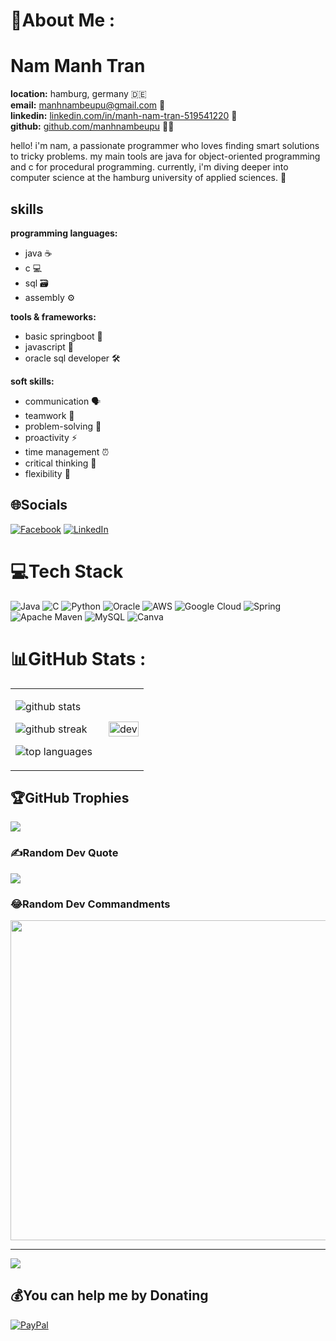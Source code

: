 # 💫About Me :

# Nam Manh Tran
**location:** hamburg, germany 🇩🇪  
**email:** manhnambeupu@gmail.com 📧  
**linkedin:** [linkedin.com/in/manh-nam-tran-519541220](https://linkedin.com/in/manh-nam-tran-519541220) 💼  
**github:** [github.com/manhnambeupu](https://github.com/manhnambeupu) 👨‍💻

hello! i'm nam, a passionate programmer who loves finding smart solutions to tricky problems. my main tools are java for object-oriented programming and c for procedural programming. currently, i'm diving deeper into computer science at the hamburg university of applied sciences. 🚀

## skills
**programming languages:**  
- java ☕  
- c 💻  
- sql 🗃️  
- assembly ⚙️  

**tools & frameworks:**  
- basic springboot 🌱  
- javascript 📜  
- oracle sql developer 🛠️  

**soft skills:**  
- communication 🗣️  
- teamwork 🤝  
- problem-solving 🧩  
- proactivity ⚡  
- time management ⏰  
- critical thinking 🧠  
- flexibility 🌈  

## 🌐Socials
[![Facebook](https://img.shields.io/badge/Facebook-%231877F2.svg?logo=Facebook&logoColor=white)](https://facebook.com/https://www.facebook.com/TranManhNamB/) 
[![LinkedIn](https://img.shields.io/badge/LinkedIn-%230077B5.svg?logo=linkedin&logoColor=white)](https://linkedin.com/in/manh-nam-tran-519541220) 

# 💻Tech Stack
![Java](https://img.shields.io/badge/java-%23ED8B00.svg?style=plastic&logo=java&logoColor=white) ![C](https://img.shields.io/badge/c-%2300599C.svg?style=plastic&logo=c&logoColor=white) ![Python](https://img.shields.io/badge/python-3670A0?style=plastic&logo=python&logoColor=ffdd54) ![Oracle](https://img.shields.io/badge/Oracle-F80000?style=plastic&logo=oracle&logoColor=white) ![AWS](https://img.shields.io/badge/AWS-%23FF9900.svg?style=plastic&logo=amazon-aws&logoColor=white) ![Google Cloud](https://img.shields.io/badge/Google%20Cloud-%234285F4.svg?style=plastic&logo=google-cloud&logoColor=white) ![Spring](https://img.shields.io/badge/spring-%236DB33F.svg?style=plastic&logo=spring&logoColor=white) ![Apache Maven](https://img.shields.io/badge/Apache%20Maven-C71A36?style=plastic&logo=Apache%20Maven&logoColor=white) ![MySQL](https://img.shields.io/badge/mysql-%2300f.svg?style=plastic&logo=mysql&logoColor=white) ![Canva](https://img.shields.io/badge/Canva-%2300C4CC.svg?style=plastic&logo=Canva&logoColor=white)

# 📊GitHub Stats :
<table style="width:100%;">
  <tr>
    <td style="width:70%;">
      <p>
        <img src="https://github-readme-stats.vercel.app/api?username=manhnambeupu&theme=vue&hide_border=false&include_all_commits=false&count_private=false" alt="github stats" />
      </p>
      <p>
        <img src="https://github-readme-streak-stats.herokuapp.com/?user=manhnambeupu&theme=vue&hide_border=false" alt="github streak" />
      </p>
      <p>
        <img src="https://github-readme-stats.vercel.app/api/top-langs/?username=manhnambeupu&theme=vue&hide_border=false&include_all_commits=false&count_private=false&layout=compact" alt="top languages" />
      </p>
    </td>
    <td style="width:30%;">
      <p align="center"> 
        <img src="https://cdn.dribbble.com/users/1059583/screenshots/4171367/coding-freak.gif" alt="dev" width="100%"/>
      </p>
    </td>
  </tr>
</table>

## 🏆GitHub Trophies
![](https://github-trophies.vercel.app/?username=manhnambeupu&theme=flat&no-frame=false&no-bg=false&margin-w=4)

### ✍️Random Dev Quote
![](https://quotes-github-readme.vercel.app/api?type=vetical&theme=light)

### 😂Random Dev Commandments
<img src="https://miro.medium.com/v2/resize:fit:1400/format:webp/1*VqVM_XNDDhLes7a-8CXu5A.jpeg" width="512px"/>

---
[![](https://visitcount.itsvg.in/api?id=manhnambeupu&label=Profile%20Views&color=0&icon=5&pretty=false)](https://visitcount.itsvg.in)

  ## 💰You can help me by Donating
  [![PayPal](https://img.shields.io/badge/PayPal-00457C?style=for-the-badge&logo=paypal&logoColor=white)](https://paypal.me/paypal.me/Tranmanhnam) 

  <!-- Proudly created with GPRM ( https://gprm.itsvg.in ) -->
  

